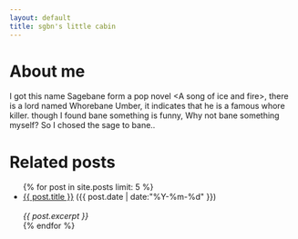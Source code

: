 ```yaml
---
layout: default
title: sgbn's little cabin
---
```


# About me

  I got this name Sagebane form a pop novel &lt;A song of ice and fire&gt;,
  there is a lord named Whorebane Umber, it indicates that he is a
  famous whore killer. though I found bane something is funny, Why not
  bane something myself? So I chosed the sage to bane..

# Related posts

<ul class="posts">
{% for post in site.posts limit: 5 %}
  <div class="post_info">
    <li>
            <a href="{{ post.url }}">{{ post.title }}</a>
            <span>({{ post.date | date:"%Y-%m-%d" }})</span>
    </li>
    </br> <em>{{ post.excerpt }} </em>
    </div>
  {% endfor %}
</ul>
